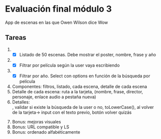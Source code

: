 # Evaluación final módulo 3

App de escenas en las que Owen Wilson dice Wow

## Tareas

1. - [x] Listado de 50 escenas. Debe mostrar el poster, nombre, frase y año
2. - [x] Filtrar por película según la user vaya escribiendo
3. - [x] Filtrar por año. Select con options en función de la búsqueda por película
4. Componentes: filtros, listado, cada escena, detalle de cada escena
5. Detalle de cada escena: ruta a la tarjeta, (nombre, frase, director, personaje, enlace audio a pestaña nueva)
6. Detalles: <form>, validar si existe la búsqueda de la user o no, toLowerCase(), al volver de la tarjeta-> input con el texto previo, botón volver quizás
7. Bonus: mejoras visuales
8. Bonus: URL compatible y LS
9. Bonus: ordenado alfabéticamente